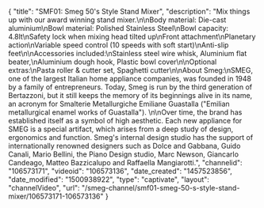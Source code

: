 {
    "title": "SMF01: Smeg 50's Style Stand Mixer",
    "description": "Mix things up with our award winning stand mixer.\n\nBody material: Die-cast aluminium\nBowl material: Polished Stainless Steel\nBowl capacity: 4.8lt\nSafety lock when mixing head tilted up\nFront attachment\nPlanetary action\nVariable speed control (10 speeds with soft start)\nAnti-slip feet\n\nAccessories included:\nStainless steel wire whisk, Aluminium flat beater,\nAluminium dough hook, Plastic bowl cover\n\nOptional extras:\nPasta roller & cutter set, Spaghetti cutter\n\nAbout Smeg:\nSMEG, one of the largest Italian home appliance companies, was founded in 1948 by a family of entrepreneurs. Today, Smeg is run by the third generation of Bertazzoni, but it still keeps the memory of its beginnings alive in its name, an acronym for Smalterie Metallurgiche Emiliane Guastalla (\"Emilian metallurgical enamel works of Guastalla\"). \n\nOver time, the brand has established itself as a symbol of high aesthetic. Each new appliance for SMEG is a special artifact, which arises from a deep study of design, ergonomics and function. Smeg's internal design studio has the support of internationally renowned designers such as Dolce and Gabbana, Guido Canali, Mario Bellini, the Piano Design studio, Marc Newson, Giancarlo Candeago, Matteo Bazzicalupo and Raffaella Mangiarotti.",
    "channelid": "106573171",
    "videoid": "106573136",
    "date_created": "1457523856",
    "date_modified": "1500938922",
    "type": "captivate",
    "layout": "channelVideo",
    "url": "\/smeg-channel\/smf01-smeg-50-s-style-stand-mixer\/106573171-106573136"
}